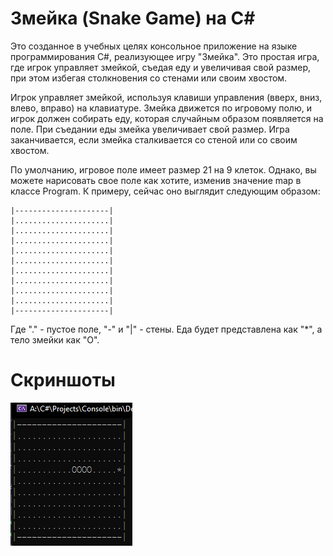 # Змейка (Snake Game) на C#
Это созданное в учебных целях консольное приложение на языке программирования C#, реализующее игру "Змейка". Это простая игра, где игрок управляет змейкой, съедая еду и увеличивая свой размер, при этом избегая столкновения со стенами или своим хвостом.

Игрок управляет змейкой, используя клавиши управления (вверх, вниз, влево, вправо) на клавиатуре. Змейка движется по игровому полю, и игрок должен собирать еду, которая случайным образом появляется на поле. При съедании еды змейка увеличивает свой размер. Игра заканчивается, если змейка сталкивается со стеной или со своим хвостом.

По умолчанию, игровое поле имеет размер 21 на 9 клеток. Однако, вы можете нарисовать свое поле как хотите, изменив значение map в классе Program. К примеру, сейчас оно выглядит следующим образом:
```
|---------------------|
|.....................|
|.....................|
|.....................|
|.....................|        
|.....................|
|.....................| 
|.....................| 
|.....................|
|.....................|
|---------------------|
```

Где "." - пустое поле, "-" и "|" - стены. Еда будет представлена как "*", а тело змейки как "О".

# Скриншоты
![Screenshot1](Screenshots/Screenshot1.png)
